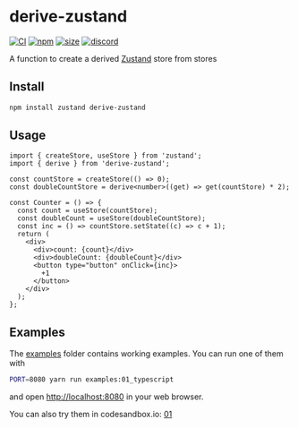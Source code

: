 # derive-zustand

[![CI](https://img.shields.io/github/workflow/status/dai-shi/derive-zustand/CI)](https://github.com/dai-shi/derive-zustand/actions?query=workflow%3ACI)
[![npm](https://img.shields.io/npm/v/derive-zustand)](https://www.npmjs.com/package/derive-zustand)
[![size](https://img.shields.io/bundlephobia/minzip/derive-zustand)](https://bundlephobia.com/result?p=derive-zustand)
[![discord](https://img.shields.io/discord/627656437971288081)](https://discord.gg/MrQdmzd)

A function to create a derived [Zustand](https://github.com/pmndrs/zustand) store from stores

## Install

```bash
npm install zustand derive-zustand
```

## Usage

```tsx
import { createStore, useStore } from 'zustand';
import { derive } from 'derive-zustand';

const countStore = createStore(() => 0);
const doubleCountStore = derive<number>((get) => get(countStore) * 2);

const Counter = () => {
  const count = useStore(countStore);
  const doubleCount = useStore(doubleCountStore);
  const inc = () => countStore.setState((c) => c + 1);
  return (
    <div>
      <div>count: {count}</div>
      <div>doubleCount: {doubleCount}</div>
      <button type="button" onClick={inc}>
        +1
      </button>
    </div>
  );
};
```

## Examples

The [examples](examples) folder contains working examples.
You can run one of them with

```bash
PORT=8080 yarn run examples:01_typescript
```

and open <http://localhost:8080> in your web browser.

You can also try them in codesandbox.io:
[01](https://codesandbox.io/s/github/dai-shi/derive-zustand/tree/main/examples/01_typescript)
